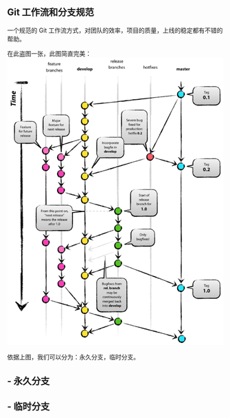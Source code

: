 ## Git 工作流和分支规范
一个规范的 Git 工作流方式，对团队的效率，项目的质量，上线的稳定都有不错的帮助。

在此盗图一张，此图简直完美：
![git工作流](git.jpg)

依据上图，我们可以分为：永久分支，临时分支。
## - 永久分支


## - 临时分支
